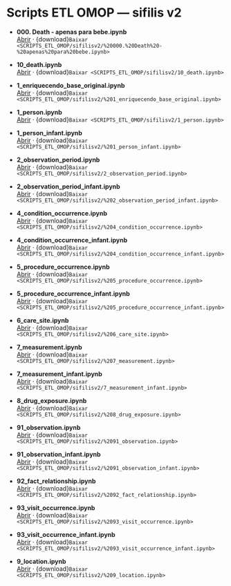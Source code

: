# Scripts ETL OMOP — sifilis v2

- **000. Death - apenas para bebe.ipynb**  
  [Abrir](SCRIPTS_ETL_OMOP/ETL_SCRIPTS/sifilisv2/%20000.%20Death%20-%20apenas%20para%20bebe.ipynb) · {download}`Baixar <SCRIPTS_ETL_OMOP/sifilisv2/%20000.%20Death%20-%20apenas%20para%20bebe.ipynb>`

- **10_death.ipynb**  
  [Abrir](SCRIPTS_ETL_OMOP/ETL_SCRIPTS/sifilisv2/10_death.ipynb) · {download}`Baixar <SCRIPTS_ETL_OMOP/sifilisv2/10_death.ipynb>`

- **1_enriquecendo_base_original.ipynb**  
  [Abrir](SCRIPTS_ETL_OMOP/ETL_SCRIPTS/sifilisv2/%201_enriquecendo_base_original.ipynb) · {download}`Baixar <SCRIPTS_ETL_OMOP/sifilisv2/%201_enriquecendo_base_original.ipynb>`

- **1_person.ipynb**  
  [Abrir](SCRIPTS_ETL_OMOP/ETL_SCRIPTS/sifilisv2/1_person.ipynb) · {download}`Baixar <SCRIPTS_ETL_OMOP/sifilisv2/1_person.ipynb>`

- **1_person_infant.ipynb**  
  [Abrir](SCRIPTS_ETL_OMOP/ETL_SCRIPTS/sifilisv2/%201_person_infant.ipynb) · {download}`Baixar <SCRIPTS_ETL_OMOP/sifilisv2/%201_person_infant.ipynb>`

- **2_observation_period.ipynb**  
  [Abrir](SCRIPTS_ETL_OMOP/ETL_SCRIPTS/sifilisv2/2_observation_period.ipynb) · {download}`Baixar <SCRIPTS_ETL_OMOP/sifilisv2/2_observation_period.ipynb>`

- **2_observation_period_infant.ipynb**  
  [Abrir](SCRIPTS_ETL_OMOP/sifilisv2/%202_observation_period_infant.ipynb) · {download}`Baixar <SCRIPTS_ETL_OMOP/sifilisv2/%202_observation_period_infant.ipynb>`

- **4_condition_occurrence.ipynb**  
  [Abrir](SCRIPTS_ETL_OMOP/ETL_SCRIPTS/sifilisv2/%204_condition_occurrence.ipynb) · {download}`Baixar <SCRIPTS_ETL_OMOP/sifilisv2/%204_condition_occurrence.ipynb>`

- **4_condition_occurrence_infant.ipynb**  
  [Abrir](SCRIPTS_ETL_OMOP/ETL_SCRIPTS/sifilisv2/%204_condition_occurrence_infant.ipynb) · {download}`Baixar <SCRIPTS_ETL_OMOP/sifilisv2/%204_condition_occurrence_infant.ipynb>`

- **5_procedure_occurrence.ipynb**  
  [Abrir](SCRIPTS_ETL_OMOP/ETL_SCRIPTS/sifilisv2/%205_procedure_occurrence.ipynb) · {download}`Baixar <SCRIPTS_ETL_OMOP/sifilisv2/%205_procedure_occurrence.ipynb>`

- **5_procedure_occurrence_infant.ipynb**  
  [Abrir](SCRIPTS_ETL_OMOP/ETL_SCRIPTS/sifilisv2/%205_procedure_occurrence_infant.ipynb) · {download}`Baixar <SCRIPTS_ETL_OMOP/sifilisv2/%205_procedure_occurrence_infant.ipynb>`

- **6_care_site.ipynb**  
  [Abrir](SCRIPTS_ETL_OMOP/ETL_SCRIPTS/sifilisv2/%206_care_site.ipynb) · {download}`Baixar <SCRIPTS_ETL_OMOP/sifilisv2/%206_care_site.ipynb>`

- **7_measurement.ipynb**  
  [Abrir](SCRIPTS_ETL_OMOP/ETL_SCRIPTS/sifilisv2/%207_measurement.ipynb) · {download}`Baixar <SCRIPTS_ETL_OMOP/sifilisv2/%207_measurement.ipynb>`

- **7_measurement_infant.ipynb**  
  [Abrir](SCRIPTS_ETL_OMOP/ETL_SCRIPTS/sifilisv2/7_measurement_infant.ipynb) · {download}`Baixar <SCRIPTS_ETL_OMOP/sifilisv2/7_measurement_infant.ipynb>`

- **8_drug_exposure.ipynb**  
  [Abrir](SCRIPTS_ETL_OMOP/ETL_SCRIPTS/sifilisv2/%208_drug_exposure.ipynb) · {download}`Baixar <SCRIPTS_ETL_OMOP/sifilisv2/%208_drug_exposure.ipynb>`

- **91_observation.ipynb**  
  [Abrir](SCRIPTS_ETL_OMOP/ETL_SCRIPTS/sifilisv2/%2091_observation.ipynb) · {download}`Baixar <SCRIPTS_ETL_OMOP/sifilisv2/%2091_observation.ipynb>`

- **91_observation_infant.ipynb**  
  [Abrir](SCRIPTS_ETL_OMOP/ETL_SCRIPTS/sifilisv2/%2091_observation_infant.ipynb) · {download}`Baixar <SCRIPTS_ETL_OMOP/sifilisv2/%2091_observation_infant.ipynb>`

- **92_fact_relationship.ipynb**  
  [Abrir](SCRIPTS_ETL_OMOP/ETL_SCRIPTS/sifilisv2/%2092_fact_relationship.ipynb) · {download}`Baixar <SCRIPTS_ETL_OMOP/sifilisv2/%2092_fact_relationship.ipynb>`

- **93_visit_occurrence.ipynb**  
  [Abrir](SCRIPTS_ETL_OMOP/ETL_SCRIPTS/sifilisv2/%2093_visit_occurrence.ipynb) · {download}`Baixar <SCRIPTS_ETL_OMOP/sifilisv2/%2093_visit_occurrence.ipynb>`

- **93_visit_occurrence_infant.ipynb**  
  [Abrir](SCRIPTS_ETL_OMOP/ETL_SCRIPTS/sifilisv2/%2093_visit_occurrence_infant.ipynb) · {download}`Baixar <SCRIPTS_ETL_OMOP/sifilisv2/%2093_visit_occurrence_infant.ipynb>`

- **9_location.ipynb**  
  [Abrir](SCRIPTS_ETL_OMOP/ETL_SCRIPTS/sifilisv2/%209_location.ipynb) · {download}`Baixar <SCRIPTS_ETL_OMOP/sifilisv2/%209_location.ipynb>`
